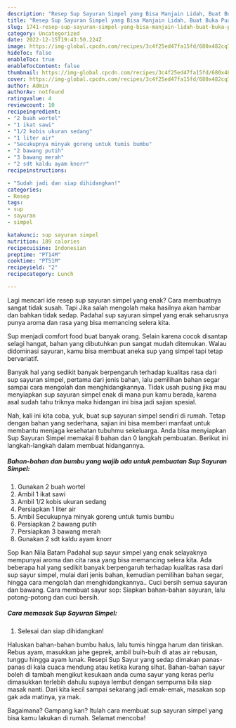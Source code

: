 ```yaml
---
description: "Resep Sup Sayuran Simpel yang Bisa Manjain Lidah, Buat Buka Puasa Enak"
title: "Resep Sup Sayuran Simpel yang Bisa Manjain Lidah, Buat Buka Puasa Enak"
slug: 1741-resep-sup-sayuran-simpel-yang-bisa-manjain-lidah-buat-buka-puasa-enak
category: Uncategorized
date: 2022-12-15T19:43:50.224Z
image: https://img-global.cpcdn.com/recipes/3c4f25ed47fa15fd/680x482cq70/sup-sayuran-simpel-foto-resep-utama.jpg
hideToc: false
enableToc: true
enableTocContent: false
thumbnail: https://img-global.cpcdn.com/recipes/3c4f25ed47fa15fd/680x482cq70/sup-sayuran-simpel-foto-resep-utama.jpg
cover: https://img-global.cpcdn.com/recipes/3c4f25ed47fa15fd/680x482cq70/sup-sayuran-simpel-foto-resep-utama.jpg
author: Admin
authorAv: notfound
ratingvalue: 4
reviewcount: 10
recipeingredient:
- "2 buah wortel"
- "1 ikat sawi"
- "1/2 kobis ukuran sedang"
- "1 liter air"
- "Secukupnya minyak goreng untuk tumis bumbu"
- "2 bawang putih"
- "3 bawang merah"
- "2 sdt kaldu ayam knorr"
recipeinstructions:

- "Sudah jadi dan siap dihidangkan!"
categories:
- Resep
tags:
- sup
- sayuran
- simpel

katakunci: sup sayuran simpel 
nutrition: 189 calories
recipecuisine: Indonesian
preptime: "PT14M"
cooktime: "PT51M"
recipeyield: "2"
recipecategory: Lunch

---
```



Lagi mencari ide resep sup sayuran simpel yang enak? Cara membuatnya sangat tidak susah. Tapi Jika salah mengolah maka hasilnya akan hambar dan bahkan tidak sedap. Padahal sup sayuran simpel yang enak seharusnya punya aroma dan rasa yang bisa memancing selera kita.


Sup menjadi comfort food buat banyak orang. Selain karena cocok disantap selagi hangat, bahan yang dibutuhkan pun sangat mudah ditemukan. Walau didominasi sayuran, kamu bisa membuat aneka sup yang simpel tapi tetap bervariatif.

Banyak hal yang sedikit banyak berpengaruh terhadap kualitas rasa dari sup sayuran simpel, pertama dari jenis bahan, lalu pemilihan bahan segar sampai cara mengolah dan menghidangkannya. Tidak usah pusing jika mau menyiapkan sup sayuran simpel enak di mana pun kamu berada, karena asal sudah tahu triknya maka hidangan ini bisa jadi sajian spesial.


Nah, kali ini kita coba, yuk, buat sup sayuran simpel sendiri di rumah. Tetap dengan bahan yang sederhana, sajian ini bisa memberi manfaat untuk membantu menjaga kesehatan tubuhmu sekeluarga. Anda bisa menyiapkan Sup Sayuran Simpel memakai 8 bahan dan 0 langkah pembuatan. Berikut ini langkah-langkah dalam membuat hidangannya.

<!--inarticleads1-->

##### Bahan-bahan dan bumbu yang wajib ada untuk pembuatan Sup Sayuran Simpel:

1. Gunakan 2 buah wortel
1. Ambil 1 ikat sawi
1. Ambil 1/2 kobis ukuran sedang
1. Persiapkan 1 liter air
1. Ambil Secukupnya minyak goreng untuk tumis bumbu
1. Persiapkan 2 bawang putih
1. Persiapkan 3 bawang merah
1. Gunakan 2 sdt kaldu ayam knorr


Sop Ikan Nila Batam Padahal sup sayur simpel yang enak selayaknya mempunyai aroma dan cita rasa yang bisa memancing selera kita. Ada beberapa hal yang sedikit banyak berpengaruh terhadap kualitas rasa dari sup sayur simpel, mulai dari jenis bahan, kemudian pemilihan bahan segar, hingga cara mengolah dan menghidangkannya.. Cuci bersih semua sayuran dan bawang. Cara membuat sayur sop: Siapkan bahan-bahan sayuran, lalu potong-potong dan cuci bersih. 

<!--inarticleads2-->

##### Cara memasak Sup Sayuran Simpel:


1. Selesai dan siap dihidangkan!

Haluskan bahan-bahan bumbu halus, lalu tumis hingga harum dan tiriskan. Rebus ayam, masukkan jahe geprek, ambil buih-buih di atas air rebusan, tunggu hingga ayam lunak. Resepi Sup Sayur yang sedap dimakan panas-panas di kala cuaca mendung atau ketika kurang sihat. Bahan-bahan sayur boleh di tambah mengikut kesukaan anda cuma sayur yang keras perlu dimasukkan terlebih dahulu supaya lembut dengan sempurna bila siap masak nanti. Dari kita kecil sampai sekarang jadi emak-emak, masakan sop gak ada matinya, ya mak. 

Bagaimana? Gampang kan? Itulah cara membuat sup sayuran simpel yang bisa kamu lakukan di rumah. Selamat mencoba!
